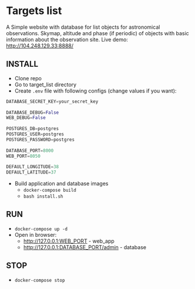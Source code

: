 # Targets list

A Simple website with database for list objects for astronomical observations.
Skymap, altitude and phase (if periodic) of objects with basic information about the observation site.
Live demo: http://104.248.129.33:8888/

## INSTALL
* Clone repo
* Go to target_list directory
* Create ```.env``` file with following configs (change values if you want):
```python
DATABASE_SECRET_KEY=your_secret_key    
    
DATABASE_DEBUG=False    
WEB_DEBUG=False    
   
POSTGRES_DB=postgres
POSTGRES_USER=postgres
POSTGRES_PASSWORD=postgres
   
DATABASE_PORT=8000
WEB_PORT=8050
   
DEFAULT_LONGITUDE=38    
DEFAULT_LATITUDE=37    
```
*  Build application and database images
    * ```docker-compose build``` 
    * ```bash install.sh```

## RUN
* ```docker-compose up -d```
* Open in browser:
    * http://127.0.0.1:WEB_PORT - web_app
    * http://127.0.0.1:DATABASE_PORT/admin - database

## STOP
* ```docker-compose stop```
